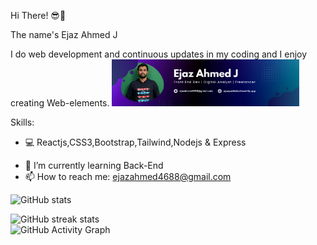 Hi There! 😎👋

The name's Ejaz Ahmed J 
                    
<!-- ![Profile views](https://gpvc.arturio.dev/Ejaz-100400)   -->




I do web development and continuous updates in my coding and I enjoy creating Web-elements.
<img src='Purple Gradient Digital Marketing LinkedIn Banner.png' width='300'/>


<!-- <video src="https://github.com/Ejaz-100400/media/blob/main/ejaportfolio.mp4"></video> -->
 

<!-- [![trophy](https://github-profile-trophy.vercel.app/?username=Ejaz-100400)](https://github.com/ryo-ma/github-profile-trophy) -->


Skills: 
* 💻 Reactjs,CSS3,Bootstrap,Tailwind,Nodejs & Express 
- 🌱 I’m currently learning Back-End   
- 📫 How to reach me: ejazahmed4688@gmail.com  


<!-- [![Top Langs](https://github-readme-stats.vercel.app/api/top-langs/?username=Ejaz-100400)](https://github.com/anuraghazra/github-readme-stats) -->

![GitHub stats](https://github-readme-stats.vercel.app/api?username=Ejaz-100400&show_icons=true)  

![GitHub streak stats](https://github-readme-streak-stats.herokuapp.com/?user=Ejaz-100400)  
![GitHub Activity Graph](https://activity-graph.herokuapp.com/graph?username=Ejaz-100400)  



